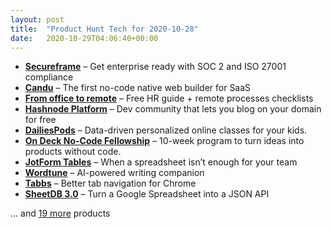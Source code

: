 ```yaml
---
layout: post
title:  "Product Hunt Tech for 2020-10-28"
date:   2020-10-29T04:06:40+00:00
---
```


* **[Secureframe](https://www.producthunt.com/posts/secureframe?utm_campaign=producthunt-api&utm_medium=api-v2&utm_source=Application%3A+Daily+Digest+RSS+v2+%28ID%3A+29748%29)** – Get enterprise ready with SOC 2 and ISO 27001 compliance
* **[Candu](https://www.producthunt.com/posts/candu?utm_campaign=producthunt-api&utm_medium=api-v2&utm_source=Application%3A+Daily+Digest+RSS+v2+%28ID%3A+29748%29)** – The first no-code native web builder for SaaS
* **[From office to remote](https://www.producthunt.com/posts/from-office-to-remote?utm_campaign=producthunt-api&utm_medium=api-v2&utm_source=Application%3A+Daily+Digest+RSS+v2+%28ID%3A+29748%29)** – Free HR guide + remote processes checklists
* **[Hashnode Platform](https://www.producthunt.com/posts/hashnode-platform?utm_campaign=producthunt-api&utm_medium=api-v2&utm_source=Application%3A+Daily+Digest+RSS+v2+%28ID%3A+29748%29)** – Dev community that lets you blog on your domain for free
* **[DailiesPods](https://www.producthunt.com/posts/dailiespods?utm_campaign=producthunt-api&utm_medium=api-v2&utm_source=Application%3A+Daily+Digest+RSS+v2+%28ID%3A+29748%29)** – Data-driven personalized online classes for your kids.
* **[On Deck No-Code Fellowship](https://www.producthunt.com/posts/on-deck-no-code-fellowship?utm_campaign=producthunt-api&utm_medium=api-v2&utm_source=Application%3A+Daily+Digest+RSS+v2+%28ID%3A+29748%29)** – 10-week program to turn ideas into products without code.
* **[JotForm Tables](https://www.producthunt.com/posts/jotform-tables?utm_campaign=producthunt-api&utm_medium=api-v2&utm_source=Application%3A+Daily+Digest+RSS+v2+%28ID%3A+29748%29)** – When a spreadsheet isn’t enough for your team
* **[Wordtune](https://www.producthunt.com/posts/wordtune?utm_campaign=producthunt-api&utm_medium=api-v2&utm_source=Application%3A+Daily+Digest+RSS+v2+%28ID%3A+29748%29)** – AI-powered writing companion
* **[Tabbs](https://www.producthunt.com/posts/tabbs?utm_campaign=producthunt-api&utm_medium=api-v2&utm_source=Application%3A+Daily+Digest+RSS+v2+%28ID%3A+29748%29)** – Better tab navigation for Chrome
* **[SheetDB 3.0](https://www.producthunt.com/posts/sheetdb-3-0?utm_campaign=producthunt-api&utm_medium=api-v2&utm_source=Application%3A+Daily+Digest+RSS+v2+%28ID%3A+29748%29)** – Turn a Google Spreadsheet into a JSON API

… and [19 more](https://www.producthunt.com/tech) products